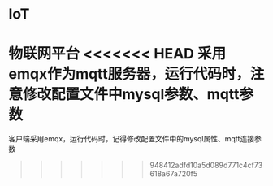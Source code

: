 # IoT
物联网平台
<<<<<<< HEAD
采用emqx作为mqtt服务器，运行代码时，注意修改配置文件中mysql参数、mqtt参数
=======
客户端采用emqx，运行代码时，记得修改配置文件中的mysql属性、mqtt连接参数
>>>>>>> 948412adfd10a5d089d771c4cf73618a67a720f5
